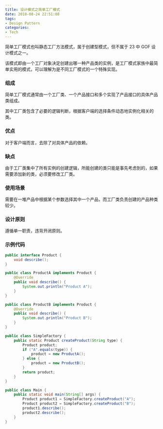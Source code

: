 ```yaml
---
title: 设计模式之简单工厂模式
date: 2018-08-24 22:51:08
tags:
- Design Pattern
categories:
- Tech
---
```


简单工厂模式也叫静态工厂方法模式，属于创建型模式，但不属于 23 中 GOF 设计模式之一。

该模式即由一个工厂对象决定创建出哪一种产品类的实例，是工厂模式家族中最简单实用的模式，可以理解为是不同工厂模式的一个特殊实现。





<!-- more -->



### 组成

简单工厂模式通常由一个工厂类、一个产品接口和多个实现了产品接口的具体产品类组成。

其中工厂类包含了必要的逻辑判断，根据客户端的选择条件动态地实例化相关的类。



### 优点

对于客户端而言，去除了对具体产品的依赖。



### 缺点

由于工厂类集中了所有实例的创建逻辑，所能创建的类只能是事先考虑到的，如果需要添加新的类，必须要修改工厂类。



### 使用场景

需要在一堆产品中根据某个参数选择其中一个产品，而工厂类负责创建的产品种类较少。



### 设计原则

遵循单一职责，违背开闭原则。



### 示例代码

```java
public interface Product {
    void describe();
}

public class ProductA implements Product {
    @Override
    public void describe() {
        System.out.println("Product A");
    }
}

public class ProductB implements Product {
    @Override
    public void describe() {
        System.out.println("Product B");
    }
}

public class SimpleFactory {
    public static Product createProduct(String type) {
        Product product;
        if ("A".equals(type)) {
            product = new ProductA();
        } else {
            product = new ProductB();
        }
        return product;
    }
}

public class Main {
    public static void main(String[] args) {
    	Product product1 = SimpleFactory.createProduct("A");
    	Product product2 = SimpleFactory.createProduct("B");
    	product1.describe();
    	product2.describe();
    }
}
```

